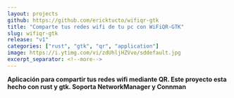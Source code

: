 ```yaml
---
layout: projects
github: https://github.com/ericktucto/wifiqr-gtk
title: "Comparte tus redes wifi de tu pc con WiFiQR-GTK"
slug: wifiqr-gtk
release: "v1"
categories: ["rust", "gtk", "qr", "application"]
image: https://i.ytimg.com/vi/zdUhljHZVvo/sddefault.jpg
excerpt_separator: <!--more-->
---
```


**Aplicación para compartir tus redes wifi mediante QR. Este proyecto esta hecho
con rust y gtk. Soporta NetworkManager y Connman**
<!--more-->

